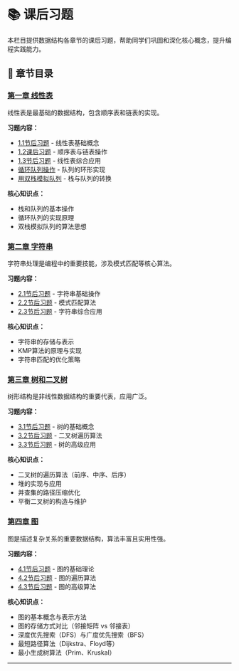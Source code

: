 # 📚 课后习题

本栏目提供数据结构各章节的课后习题，帮助同学们巩固和深化核心概念，提升编程实践能力。

## 📖 章节目录

### [第一章 线性表](第一章/)
线性表是最基础的数据结构，包含顺序表和链表的实现。

**习题内容：**
- [1.1节后习题](第一章/1.1节后习题.md) - 线性表基础概念
- [1.2课后习题](第一章/1.2节后习题.md) - 顺序表与链表操作
- [1.3节后习题](第一章/1.3节后习题.md) - 线性表综合应用
- [循环队列操作](第一章/循环队列操作.md) - 队列的环形实现
- [用双栈模拟队列](第一章/用双栈模拟队列.md) - 栈与队列的转换

**核心知识点：**
- 栈和队列的基本操作
- 循环队列的实现原理
- 双栈模拟队列的算法思想

### [第二章 字符串](第二章/)
字符串处理是编程中的重要技能，涉及模式匹配等核心算法。

**习题内容：**
- [2.1节后习题](第二章/2.1节后习题.md) - 字符串基础操作
- [2.2节后习题](第二章/2.2节后习题.md) - 模式匹配算法
- [2.3节后习题](第二章/2.3节后习题.md) - 字符串综合应用

**核心知识点：**
- 字符串的存储与表示
- KMP算法的原理与实现
- 字符串匹配的优化策略

### [第三章 树和二叉树](第三章/)
树形结构是非线性数据结构的重要代表，应用广泛。

**习题内容：**
- [3.1节后习题](第三章/3.1节后习题.md) - 树的基础概念
- [3.2节后习题](第三章/3.2节后习题.md) - 二叉树遍历算法
- [3.3节后习题](第三章/3.3节后习题.md) - 树的高级应用

**核心知识点：**
- 二叉树的遍历算法（前序、中序、后序）
- 堆的实现与应用
- 并查集的路径压缩优化
- 平衡二叉树的构造与维护

### [第四章 图](第四章/)
图是描述复杂关系的重要数据结构，算法丰富且实用性强。

**习题内容：**
- [4.1节后习题](第四章/4.1节后习题.md) - 图的基础理论
- [4.2节后习题](第四章/4.2节后习题.md) - 图的遍历算法
- [4.3节后习题](第四章/4.3节后习题.md) - 图的高级算法

**核心知识点：**
- 图的基本概念与表示方法
- 图的存储方式对比（邻接矩阵 vs 邻接表）
- 深度优先搜索（DFS）与广度优先搜索（BFS）
- 最短路径算法（Dijkstra、Floyd等）
- 最小生成树算法（Prim、Kruskal）

---


